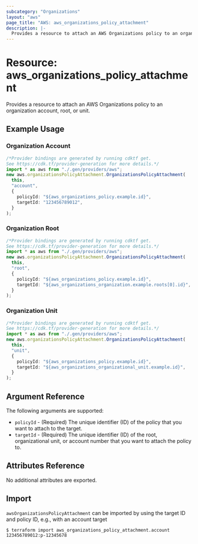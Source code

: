 ```yaml
---
subcategory: "Organizations"
layout: "aws"
page_title: "AWS: aws_organizations_policy_attachment"
description: |-
  Provides a resource to attach an AWS Organizations policy to an organization account, root, or unit.
---
```


# Resource: aws\_organizations\_policy\_attachment

Provides a resource to attach an AWS Organizations policy to an organization account, root, or unit.

## Example Usage

### Organization Account

```typescript
/*Provider bindings are generated by running cdktf get.
See https://cdk.tf/provider-generation for more details.*/
import * as aws from "./.gen/providers/aws";
new aws.organizationsPolicyAttachment.OrganizationsPolicyAttachment(
  this,
  "account",
  {
    policyId: "${aws_organizations_policy.example.id}",
    targetId: "123456789012",
  }
);

```

### Organization Root

```typescript
/*Provider bindings are generated by running cdktf get.
See https://cdk.tf/provider-generation for more details.*/
import * as aws from "./.gen/providers/aws";
new aws.organizationsPolicyAttachment.OrganizationsPolicyAttachment(
  this,
  "root",
  {
    policyId: "${aws_organizations_policy.example.id}",
    targetId: "${aws_organizations_organization.example.roots[0].id}",
  }
);

```

### Organization Unit

```typescript
/*Provider bindings are generated by running cdktf get.
See https://cdk.tf/provider-generation for more details.*/
import * as aws from "./.gen/providers/aws";
new aws.organizationsPolicyAttachment.OrganizationsPolicyAttachment(
  this,
  "unit",
  {
    policyId: "${aws_organizations_policy.example.id}",
    targetId: "${aws_organizations_organizational_unit.example.id}",
  }
);

```

## Argument Reference

The following arguments are supported:

* `policyId` - (Required) The unique identifier (ID) of the policy that you want to attach to the target.
* `targetId` - (Required) The unique identifier (ID) of the root, organizational unit, or account number that you want to attach the policy to.

## Attributes Reference

No additional attributes are exported.

## Import

`awsOrganizationsPolicyAttachment` can be imported by using the target ID and policy ID, e.g., with an account target

```console
$ terraform import aws_organizations_policy_attachment.account 123456789012:p-12345678
```
